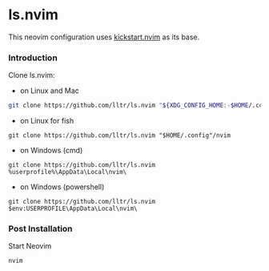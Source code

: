 # ls.nvim

This neovim configuration uses [kickstart.nvim](https://github.com/nvim-lua/kickstart.nvim) as its base.

### Introduction

Clone ls.nvim:

- on Linux and Mac
```sh
git clone https://github.com/lltr/ls.nvim "${XDG_CONFIG_HOME:-$HOME/.config}"/nvim
```

- on Linux for fish
```fish
git clone https://github.com/lltr/ls.nvim "$HOME/.config"/nvim
```

- on Windows (cmd)
```
git clone https://github.com/lltr/ls.nvim %userprofile%\AppData\Local\nvim\ 
```

- on Windows (powershell)
```
git clone https://github.com/lltr/ls.nvim $env:USERPROFILE\AppData\Local\nvim\ 
```


### Post Installation

Start Neovim

```sh
nvim
```
